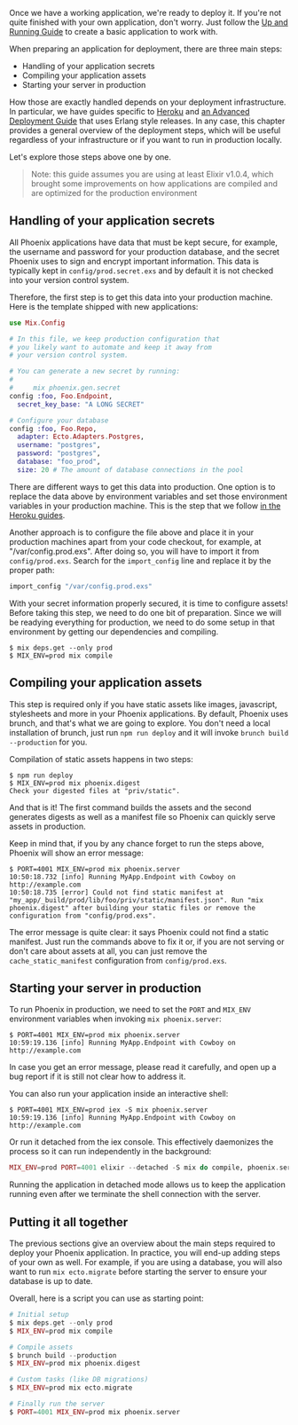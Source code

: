 Once we have a working application, we're ready to deploy it. If you're not quite finished with your own application, don't worry. Just follow the [Up and Running Guide](http://www.phoenixframework.org/docs/up-and-running) to create a basic application to work with.

When preparing an application for deployment, there are three main steps:

  * Handling of your application secrets
  * Compiling your application assets
  * Starting your server in production

How those are exactly handled depends on your deployment infrastructure. In particular, we have guides specific to [Heroku](http://www.phoenixframework.org/docs/heroku) and [an Advanced Deployment Guide](http://www.phoenixframework.org/docs/advanced-deployment) that uses Erlang style releases. In any case, this chapter provides a general overview of the deployment steps, which will be useful regardless of your infrastructure or if you want to run in production locally.

Let's explore those steps above one by one.

> Note: this guide assumes you are using at least Elixir v1.0.4, which brought some improvements on how applications are compiled and are optimized for the production environment

## Handling of your application secrets

All Phoenix applications have data that must be kept secure, for example, the username and password for your production database, and the secret Phoenix uses to sign and encrypt important information. This data is typically kept in `config/prod.secret.exs` and by default it is not checked into your version control system.

Therefore, the first step is to get this data into your production machine. Here is the template shipped with new applications:

```elixir
use Mix.Config

# In this file, we keep production configuration that
# you likely want to automate and keep it away from
# your version control system.

# You can generate a new secret by running:
#
#     mix phoenix.gen.secret
config :foo, Foo.Endpoint,
  secret_key_base: "A LONG SECRET"

# Configure your database
config :foo, Foo.Repo,
  adapter: Ecto.Adapters.Postgres,
  username: "postgres",
  password: "postgres",
  database: "foo_prod",
  size: 20 # The amount of database connections in the pool
```

There are different ways to get this data into production. One option is to replace the data above by environment variables and set those environment variables in your production machine. This is the step that we follow [in the Heroku guides](http://www.phoenixframework.org/docs/heroku).

Another approach is to configure the file above and place it in your production machines apart from your code checkout, for example, at "/var/config.prod.exs". After doing so, you will have to import it from `config/prod.exs`. Search for the `import_config` line and replace it by the proper path:

```elixir
import_config "/var/config.prod.exs"
```

With your secret information properly secured, it is time to configure assets!
Before taking this step, we need to do one bit of preparation.
Since we will be readying everything for production, we need to do some setup in that environment by getting our dependencies and compiling.

```console
$ mix deps.get --only prod
$ MIX_ENV=prod mix compile
```

## Compiling your application assets

This step is required only if you have static assets like images, javascript, stylesheets and more in your Phoenix applications. By default, Phoenix uses brunch, and that's what we are going to explore. You don't need a local installation of brunch, just run ```npm run deploy``` and it will invoke ```brunch build --production``` for you.

Compilation of static assets happens in two steps:

```console
$ npm run deploy
$ MIX_ENV=prod mix phoenix.digest
Check your digested files at "priv/static".
```

And that is it! The first command builds the assets and the second generates digests as well as a manifest file so Phoenix can quickly serve assets in production.

Keep in mind that, if you by any chance forget to run the steps above, Phoenix will show an error message:

```console
$ PORT=4001 MIX_ENV=prod mix phoenix.server
10:50:18.732 [info] Running MyApp.Endpoint with Cowboy on http://example.com
10:50:18.735 [error] Could not find static manifest at "my_app/_build/prod/lib/foo/priv/static/manifest.json". Run "mix phoenix.digest" after building your static files or remove the configuration from "config/prod.exs".
```

The error message is quite clear: it says Phoenix could not find a static manifest. Just run the commands above to fix it or, if you are not serving or don't care about assets at all, you can just remove the `cache_static_manifest` configuration from `config/prod.exs`.

## Starting your server in production

To run Phoenix in production, we need to set the `PORT` and `MIX_ENV` environment variables when invoking `mix phoenix.server`:

```console
$ PORT=4001 MIX_ENV=prod mix phoenix.server
10:59:19.136 [info] Running MyApp.Endpoint with Cowboy on http://example.com
```

In case you get an error message, please read it carefully, and open up a bug report if it is still not clear how to address it.

You can also run your application inside an interactive shell:

```console
$ PORT=4001 MIX_ENV=prod iex -S mix phoenix.server
10:59:19.136 [info] Running MyApp.Endpoint with Cowboy on http://example.com
```

Or run it detached from the iex console. This effectively daemonizes the process so it can run independently in the background:

```elixir
MIX_ENV=prod PORT=4001 elixir --detached -S mix do compile, phoenix.server
```

Running the application in detached mode allows us to keep the application running even after we terminate the shell connection with the server.

## Putting it all together

The previous sections give an overview about the main steps required to deploy your Phoenix application. In practice, you will end-up adding steps of your own as well. For example, if you are using a database, you will also want to run `mix ecto.migrate` before starting the server to ensure your database is up to date.

Overall, here is a script you can use as starting point:

```elixir
# Initial setup
$ mix deps.get --only prod
$ MIX_ENV=prod mix compile

# Compile assets
$ brunch build --production
$ MIX_ENV=prod mix phoenix.digest

# Custom tasks (like DB migrations)
$ MIX_ENV=prod mix ecto.migrate

# Finally run the server
$ PORT=4001 MIX_ENV=prod mix phoenix.server
```
